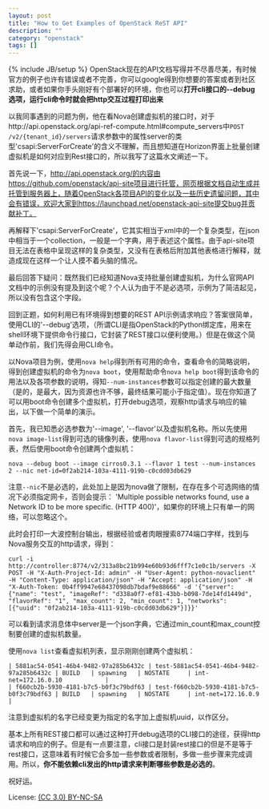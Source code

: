 ```yaml
---
layout: post
title: "How to Get Examples of OpenStack ReST API"
description: ""
category: "openstack"
tags: []
---
```

{% include JB/setup %}
OpenStack现在的API文档写得并不尽善尽美，有时候官方的例子也许有错误或者不完善，你可以google得到你想要的答案或者到社区求助，或者如果你手头刚好有个部署好的环境，你也可以**打开cli接口的--debug选项，运行cli命令时就会把http交互过程打印出来**

以我同事遇到的问题为例，他在看Nova创建虚拟机的接口时，对于http://api.openstack.org/api-ref-compute.html#compute_servers中`POST /v2/{tenant_id}/servers`请求参数中的属性server的类型'csapi:ServerForCreate'的含义不理解，而且想知道在Horizon界面上批量创建虚拟机是如何对应到Rest接口的，所以我写了这篇水文阐述一下。

首先说一下，http://api.openstack.org/的内容由https://github.com/openstack/api-site项目进行托管，网页根据文档自动生成并托管到服务器上，随着OpenStack各项目API的变化以及一些历史遗留问题，其中会有错误，欢迎大家到https://launchpad.net/openstack-api-site提交bug并贡献补丁。

再解释下'csapi:ServerForCreate'，它其实相当于xml中的一个复杂类型，在json中相当于一个collection，一般是一个字典，用于表述这个属性。由于api-site项目无法在表格中呈现这样的复杂类型，又没有在表格后附加其他表格进行解释，就造成现在这样一个让人摸不着头脑的情况。

最后回答下疑问：既然我们已经知道Nova支持批量创建虚拟机，为什么官网API文档中的示例没有提及到这个呢？个人认为由于不是必选项，示例为了简洁起见，所以没有包含这个字段。

回到正题，如何利用已有环境得到想要的REST API示例请求响应？答案很简单，使用CLI的'--debug'选项，（所谓CLI是指OpenStack的Python绑定库，用来在shell环境下提供命令行接口，它封装了REST接口以便利使用。）但是在做这个简单动作前，我们先得会用CLI命令。

以Nova项目为例，使用`nova help`得到所有可用的命令，查看命令的简略说明，得到创建虚拟机的命令为`nova boot`，使用帮助命令`nova help boot`得到该命令的用法以及各项参数的说明，得知`--num-instances`参数可以指定创建的最大数量（是的，是最大，因为资源也许不够，最终结果可能小于指定值）。现在你知道了可以用boot命令创建多个虚拟机，打开debug选项，观察http请求与响应的输出，以下做一个简单的演示。

首先，我已知悉必选参数为'--image', '--flavor'以及虚拟机名称。所以先使用`nova image-list`得到可选的镜像列表，使用`nova flavor-list`得到可选的规格列表，然后使用boot命令创建两个虚拟机：

    nova --debug boot --image cirros0.3.1 --flavor 1 test --num-instances 2 --nic net-id=0f2ab214-103a-4111-919b-c0cdd03db629

注意`--nic`不是必选的，此处加上是因为nova做了限制，在存在多个可选网络的情况下必须指定网卡，否则会提示： 'Multiple possible networks found, use a Network ID to be more specific. (HTTP 400)'，如果你的环境上只有单一的网络，可以忽略这个。

此时会打印一大波控制台输出，根据经验或者肉眼搜索8774端口字样，找到与Nova服务交互的http请求，得到：

    curl -i http://controller:8774/v2/313a8bc21b994e60b93d6fff7c1e0c1b/servers -X POST -H "X-Auth-Project-Id: admin" -H "User-Agent: python-novaclient" -H "Content-Type: application/json" -H "Accept: application/json" -H "X-Auth-Token: 0b4ff9947e68437098db7bdaf9e88666" -d '{"server": {"name": "test", "imageRef": "d338a0f7-ef81-43bb-b098-7de14fd1449d", "flavorRef": "1", "max_count": 2, "min_count": 1, "networks": [{"uuid": "0f2ab214-103a-4111-919b-c0cdd03db629"}]}}'

可以看到请求消息体中server是一个json字典，它通过min_count和max_count控制要创建的虚拟机数量。

使用`nova list`查看虚拟机列表，显示刚刚创建两个虚拟机：

    | 5881ac54-0541-46b4-9482-97a285b6432c | test-5881ac54-0541-46b4-9482-97a285b6432c | BUILD   | spawning   | NOSTATE     | int-net=172.16.0.10            |
    | f660cb2b-5930-4181-b7c5-b0f3c79bdf63 | test-f660cb2b-5930-4181-b7c5-b0f3c79bdf63 | BUILD   | spawning   | NOSTATE     | int-net=172.16.0.9             |

注意到虚拟机的名字已经变更为指定的名字加上虚拟机uuid，以作区分。

基本上所有REST接口都可以通过这种打开debug选项的CLI接口的途径，获得http请求和响应的例子。但是有一点要注意，cli接口是封装rest接口的但是不是等于rest接口，这意味着有时候它会多加一些参数或者限制，多做一些步骤来完成调用。所以，**你不能依赖cli发出的http请求来判断哪些参数是必选的**。

祝好运。

License: [(CC 3.0) BY-NC-SA](http://creativecommons.org/licenses/by-nc-sa/3.0/)
